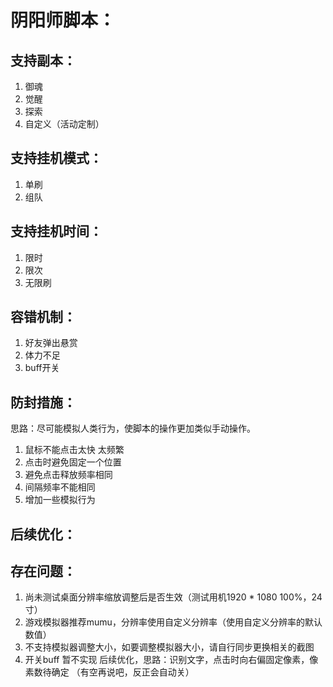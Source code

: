 # 阴阳师脚本：

## 支持副本：
1. 御魂
2. 觉醒 
3. 探索
4. 自定义（活动定制）
## 支持挂机模式：
1. 单刷
2. 组队
## 支持挂机时间：
1. 限时
2. 限次
3. 无限刷
## 容错机制：
1. 好友弹出悬赏
2. 体力不足
3. buff开关
## 防封措施：
思路：尽可能模拟人类行为，使脚本的操作更加类似手动操作。
1. 鼠标不能点击太快 太频繁
2. 点击时避免固定一个位置
3. 避免点击释放频率相同
4. 间隔频率不能相同
5. 增加一些模拟行为



## 后续优化：



## 存在问题：
1. 尚未测试桌面分辨率缩放调整后是否生效（测试用机1920 * 1080 100%，24寸）
2. 游戏模拟器推荐mumu，分辨率使用自定义分辨率（使用自定义分辨率的默认数值）
3. 不支持模拟器调整大小，如要调整模拟器大小，请自行同步更换相关的截图
4. 开关buff 暂不实现  后续优化，思路：识别文字，点击时向右偏固定像素，像素数待确定 （有空再说吧，反正会自动关）

    